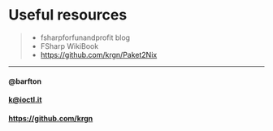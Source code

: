 # Useful resources

> - fsharpforfunandprofit blog
> - FSharp WikiBook
> - https://github.com/krgn/Paket2Nix

*****

#### @barfton
#### k@ioctl.it
#### https://github.com/krgn
